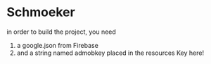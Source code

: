 # Schmoeker
in order to build the project, you need 
1. a google.json from Firebase
2. and a string named admobkey placed in the resources <string name="admobkey">Key here!</string> 
